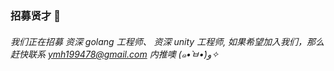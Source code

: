 ### 招募贤才 👋

###### 我们正在招募 资深 golang 工程师、 资深 unity 工程师, 如果希望加入我们，那么赶快联系 ymh199478@gmail.com 内推噢 (๑•̀ㅂ•́)و✧

